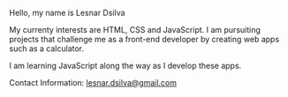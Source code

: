 Hello, my name is Lesnar Dsilva

My currenty interests are HTML, CSS and JavaScript. I am pursuiting projects that challenge me as a front-end developer by creating web apps such as a calculator.

I am learning JavaScript along the way as I develop these apps.

Contact Information:
lesnar.dsilva@gmail.com
